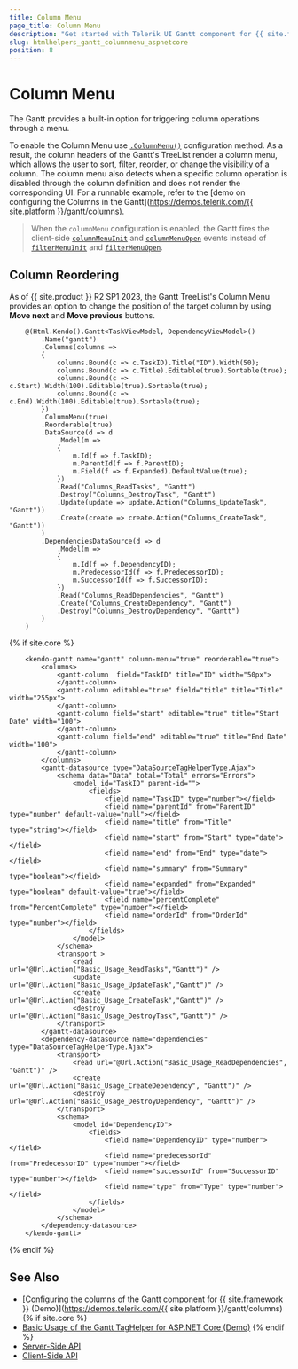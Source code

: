 ```yaml
---
title: Column Menu
page_title: Column Menu
description: "Get started with Telerik UI Gantt component for {{ site.framework }} and learn how to enable its column menu feature."
slug: htmlhelpers_gantt_columnmenu_aspnetcore
position: 8
---
```


# Column Menu

The Gantt provides a built-in option for triggering column operations through a menu.

To enable the Column Menu use [`.ColumnMenu()`](/api/kendo.mvc.ui.fluent/ganttbuilder#columnmenusystemboolean) configuration method. As a result, the column headers of the Gantt's TreeList render a column menu, which allows the user to sort, filter, reorder, or change the visibility of a column. The column menu also detects when a specific column operation is disabled through the column definition and does not render the corresponding UI. For a runnable example, refer to the [demo on configuring the Columns in the Gantt](https://demos.telerik.com/{{ site.platform }}/gantt/columns).

> When the `columnMenu` configuration is enabled, the Gantt fires the client-side [`columnMenuInit`](https://docs.telerik.com/kendo-ui/api/javascript/ui/gantt/events/columnmenuinit) and [`columnMenuOpen`](https://docs.telerik.com/kendo-ui/api/javascript/ui/gantt/events/columnmenuopen) events instead of [`filterMenuInit`](https://docs.telerik.com/kendo-ui/api/javascript/ui/gantt/events/filtermenuinit) and [`filterMenuOpen`](https://docs.telerik.com/kendo-ui/api/javascript/ui/gantt/events/filtermenuopen).


## Column Reordering

As of {{ site.product }} R2 SP1 2023, the Gantt TreeList's Column Menu provides an option to change the position of the target column by using **Move next** and **Move previous** buttons.

```HtmlHelper
    @(Html.Kendo().Gantt<TaskViewModel, DependencyViewModel>()
        .Name("gantt")
        .Columns(columns =>
        {
            columns.Bound(c => c.TaskID).Title("ID").Width(50);
            columns.Bound(c => c.Title).Editable(true).Sortable(true);
            columns.Bound(c => c.Start).Width(100).Editable(true).Sortable(true);
            columns.Bound(c => c.End).Width(100).Editable(true).Sortable(true);
        })
        .ColumnMenu(true)
        .Reorderable(true)
        .DataSource(d => d
            .Model(m =>
            {
                m.Id(f => f.TaskID);
                m.ParentId(f => f.ParentID);
                m.Field(f => f.Expanded).DefaultValue(true);
            })
            .Read("Columns_ReadTasks", "Gantt")
            .Destroy("Columns_DestroyTask", "Gantt")
            .Update(update => update.Action("Columns_UpdateTask", "Gantt"))
            .Create(create => create.Action("Columns_CreateTask", "Gantt"))
        )
        .DependenciesDataSource(d => d
            .Model(m =>
            {
                m.Id(f => f.DependencyID);
                m.PredecessorId(f => f.PredecessorID);
                m.SuccessorId(f => f.SuccessorID);
            })
            .Read("Columns_ReadDependencies", "Gantt")
            .Create("Columns_CreateDependency", "Gantt")
            .Destroy("Columns_DestroyDependency", "Gantt")
        )
    )
```
{% if site.core %}
```TagHelper
    <kendo-gantt name="gantt" column-menu="true" reorderable="true">
        <columns>
            <gantt-column  field="TaskID" title="ID" width="50px">
            </gantt-column>
            <gantt-column editable="true" field="title" title="Title" width="255px">
            </gantt-column>
            <gantt-column field="start" editable="true" title="Start Date" width="100">
            </gantt-column>
            <gantt-column field="end" editable="true" title="End Date" width="100">
            </gantt-column>
        </columns>
        <gantt-datasource type="DataSourceTagHelperType.Ajax">
            <schema data="Data" total="Total" errors="Errors">
                <model id="TaskID" parent-id="">
                    <fields>
                        <field name="TaskID" type="number"></field>
                        <field name="parentId" from="ParentID" type="number" default-value="null"></field>
                        <field name="title" from="Title" type="string"></field>
                        <field name="start" from="Start" type="date"></field>
                        <field name="end" from="End" type="date"></field>
                        <field name="summary" from="Summary" type="boolean"></field>
                        <field name="expanded" from="Expanded" type="boolean" default-value="true"></field>
                        <field name="percentComplete" from="PercentComplete" type="number"></field>
                        <field name="orderId" from="OrderId" type="number"></field>
                    </fields>
                </model>
            </schema>
            <transport >
                <read  url="@Url.Action("Basic_Usage_ReadTasks","Gantt")" />
                <update url="@Url.Action("Basic_Usage_UpdateTask","Gantt")" />
                <create url="@Url.Action("Basic_Usage_CreateTask","Gantt")" />
                <destroy  url="@Url.Action("Basic_Usage_DestroyTask","Gantt")" />
            </transport>
        </gantt-datasource>
        <dependency-datasource name="dependencies" type="DataSourceTagHelperType.Ajax">
            <transport>
                <read url="@Url.Action("Basic_Usage_ReadDependencies", "Gantt")" />
                <create url="@Url.Action("Basic_Usage_CreateDependency", "Gantt")" />
                <destroy url="@Url.Action("Basic_Usage_DestroyDependency", "Gantt")" />
            </transport>
            <schema>
                <model id="DependencyID">
                    <fields>
                        <field name="DependencyID" type="number"></field>
                        <field name="predecessorId" from="PredecessorID" type="number"></field>
                        <field name="successorId" from="SuccessorID" type="number"></field>
                        <field name="type" from="Type" type="number"></field>
                    </fields>
                </model>
            </schema>
        </dependency-datasource>
    </kendo-gantt>
```
{% endif %}

## See Also

* [Configuring the columns of the Gantt component for {{ site.framework }} (Demo)](https://demos.telerik.com/{{ site.platform }}/gantt/columns)
{% if site.core %}
* [Basic Usage of the Gantt TagHelper for ASP.NET Core (Demo)](https://demos.telerik.com/aspnet-core/gantt/tag-helper)
{% endif %}
* [Server-Side API](/api/gantt)
* [Client-Side API](https://docs.telerik.com/kendo-ui/api/javascript/ui/gantt)
